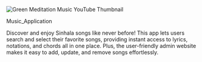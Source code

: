 ![Green Meditation Music YouTube Thumbnail](https://github.com/Theekshana-Vimukthi-Jayawickrama/Music_Application/assets/152789878/b8614d10-befb-4cbb-97dc-c79bed80f75f)

Music_Application

Discover and enjoy Sinhala songs like never before! This app lets users search and select their favorite songs, providing instant access to lyrics, notations, and chords all in one place. Plus, the user-friendly admin website makes it easy to add, update, and remove songs effortlessly.


